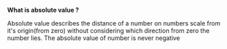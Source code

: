 <b>What is absolute value ?</b>
<p>Absolute value describes the distance of a number on numbers scale 
from it's origin(from zero) without considering which direction from
zero the number lies. The absolute value of number is never negative</p>